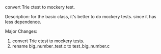 convert Trie ctest to mockery test.

Description:
for the basic class, it's better to do mockery tests.
since it has less dependence.

Major Changes:
1. convert Trie ctest to mockery tests.
2. rename big_number_test.c to test_big_number.c
